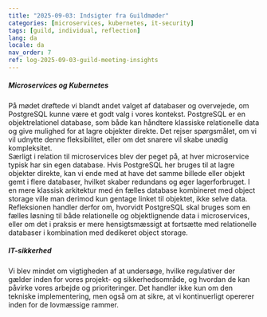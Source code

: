 ```yaml
---
title: "2025-09-03: Indsigter fra Guildmøder"
categories: [microservices, kubernetes, it-security]
tags: [guild, individual, reflection]
lang: da
locale: da
nav_order: 7
ref: log-2025-09-03-guild-meeting-insights
---
```

##### Microservices og Kubernetes  
På mødet drøftede vi blandt andet valget af databaser og overvejede, om PostgreSQL kunne være et godt valg i vores kontekst. PostgreSQL er en objektrelationel database, som både kan håndtere klassiske relationelle data og give mulighed for at lagre objekter direkte. Det rejser spørgsmålet, om vi vil udnytte denne fleksibilitet, eller om det snarere vil skabe unødig kompleksitet.  
Særligt i relation til microservices blev der peget på, at hver microservice typisk har sin egen database. Hvis PostgreSQL her bruges til at lagre objekter direkte, kan vi ende med at have det samme billede eller objekt gemt i flere databaser, hvilket skaber redundans og øger lagerforbruget. I en mere klassisk arkitektur med én fælles database kombineret med object storage ville man derimod kun gentage linket til objektet, ikke selve data. Refleksionen handler derfor om, hvorvidt PostgreSQL skal bruges som en fælles løsning til både relationelle og objektlignende data i microservices, eller om det i praksis er mere hensigtsmæssigt at fortsætte med relationelle databaser i kombination med dedikeret object storage.  

##### IT-sikkerhed  
Vi blev mindet om vigtigheden af at undersøge, hvilke regulativer der gælder inden for vores projekt- og sikkerhedsområde, og hvordan de kan påvirke vores arbejde og prioriteringer. Det handler ikke kun om den tekniske implementering, men også om at sikre, at vi kontinuerligt opererer inden for de lovmæssige rammer.